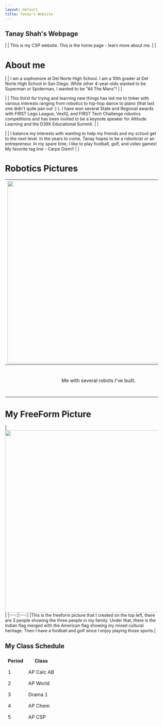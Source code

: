 ```yaml
---
layout: default
title: Tanay's Website
---
```



## Tanay Shah's Webpage

| | This is my CSP website. This is the home page - learn more about me. | |

# About me

| | I am a sophomore at Del Norte High School. I am a 10th grader at Del Norte High School in San Diego. While other 4-year-olds wanted to be Superman or Spiderman, I wanted to be "All The Mans"! | |

| | This thirst for trying and learning new things has led me to tinker with various interests ranging from robotics to hip-hop dance to piano (that last one didn't quite pan out :) ). I have won several State and Regional awards with FIRST Lego League, VexIQ, and FIRST Tech Challenge robotics competitions and has been invited to be a keynote speaker for Altitude Learning and the D39X Educational Summit. | | 

| | I balance my interests with wanting to help my friends and my school get to the next level. In the years to come, Tanay hopes to be a roboticist or an entrepreneur. In my spare time, I like to play football, golf, and video games! My favorite tag line - Carpe Diem!! | | 

# Robotics Pictures

| <img src="https://i.ibb.co/pfWGYN7/IMG-5455-2.jpg" width = auto height = 600px > | ![image 2](https://i.ibb.co/4sR7S69/20230815-192023.jpg) |
|:---:|:---:|
|Me with several robots I've built.| Several awards I've won in robotics.|

# My FreeForm Picture

| <img src="https://i.ibb.co/DRW1kwQ/IMG-5502.jpg)" width = auto height = 600px > |
|:---:|:---:|
|This is the freeform picture that I created on the top left, there are 3 people showing the three people in my family. Under that, there is the Indian flag merged with the American flag showing my mixed cultural heritage. Then I have a football and golf since I enjoy playing those sports.|


## My Class Schedule

<table style="border-collapse: collapse; width: 50%;">
  <tr>
    <th style="border: 1px solid white; padding: 8px;">Period</th>
    <th style="border: 1px solid white; padding: 8px;">Class</th>
  </tr>
  <tr>
    <td style="border: 1px solid white; padding: 8px;">1</td>
    <td style="border: 1px solid white; padding: 8px;">AP Calc AB</td>
  </tr>
  <tr>
    <td style="border: 1px solid white; padding: 8px;">2</td>
    <td style="border: 1px solid white; padding: 8px;">AP World</td>
  </tr>
  <tr>
    <td style="border: 1px solid white; padding: 8px;">3</td>
    <td style="border: 1px solid white; padding: 8px;">Drama 1</td>
  </tr>
  <tr>
    <td style="border: 1px solid white; padding: 8px;">4</td>
    <td style="border: 1px solid white; padding: 8px;">AP Chem</td>
  </tr>
  <tr>
    <td style="border: 1px solid white; padding: 8px;">5</td>
    <td style="border: 1px solid white; padding: 8px;">AP CSP</td>
  </tr>




